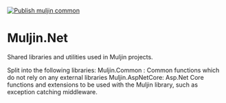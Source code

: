 [![Publish muljin common](https://github.com/Muljin/Muljin.Net/actions/workflows/muljin-common.yml/badge.svg)](https://github.com/Muljin/Muljin.Net/actions/workflows/muljin-common.yml)



# Muljin.Net
Shared libraries and utilities used in Muljin projects.

Split into the following libraries:
Muljin.Common : Common functions which do not rely on any external libraries
Muljin.AspNetCore: Asp.Net Core functions and extensions to be used with the Muljin library, such as exception catching middleware.
